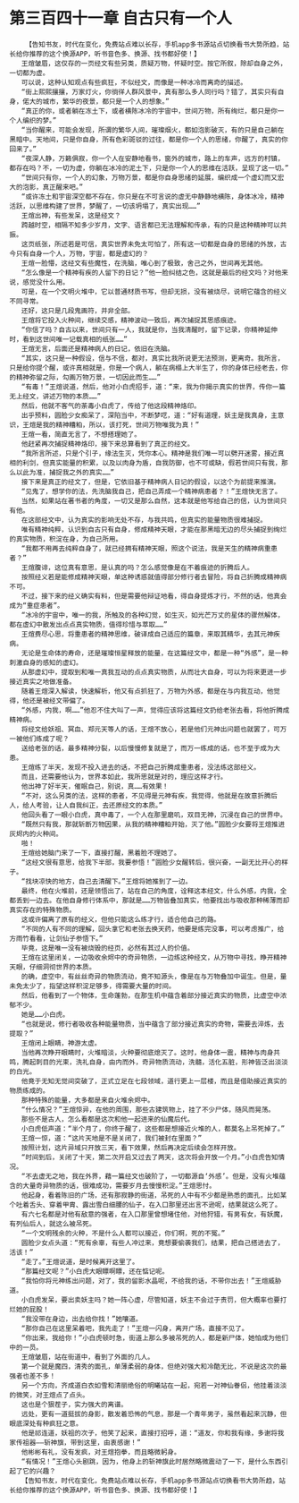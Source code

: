 # 第三百四十一章 自古只有一个人
        【告知书友，时代在变化，免费站点难以长存，手机app多书源站点切换看书大势所趋，站长给你推荐的这个换源APP，听书音色多、换源、找书都好使！】
       王煊皱眉，这仅存的一页经文有些另类，质疑万物，怀疑时空。按它所叙，除却自身之外，一切都为虚。
       可以说，这种认知观点有些疯狂，不似经文，而像是一种冰冷而离奇的描述。
       “街上熙熙攘攘，万家灯火，你徜徉人群风景中，真有那么多人同行吗？错了，其实只有自身，偌大的城市，繁华的夜景，都只是一个人的想象。”
       “真正的你，或者躺在冻土下，或者横陈冰冷的宇宙中，世间万物，所有绚烂，都只是你一个人编织的梦。”
       “当你醒来，可能会发现，所谓的繁华人间，璀璨烟火，都如泡影破灭，有的只是自己躺在黑暗中。天地间，只是你自身，所有色彩斑驳的过往，都是你一个人的思绪，你醒了，真实的你回来了。”
       “夜深人静，万籁俱寂，你一个人在安静地看书，窗外的城市，路上的车声，远方的村镇，都存在吗？不，一切为虚，你躺在冰冷的泥土下，只是你一个人的思维在活跃，呈现了这一切。”
       “世间只有你，一个人的幻象，万物万景，都是你自身思绪的延展，编织成一个虚幻而又宏大的泡影，真正醒来吧。”
       “或许冻土和宇宙深空都不存在，你只是在不可言说的虚无中静静地横陈，身体冰冷，精神活跃，以思维构建了世界，梦醒了，一切该坍塌了，真实出现……”
       王煊出神，有些发呆，这是经文？
       跨越时空，相隔不知多少岁月，文字、语言都已无法理解和传承，有的只是这种精神可以共振。
       这页纸张，所述若是可信，真实世界未免太可怕了，所有这一切都是自身的思绪的外放，古今只有自身一个人，万物，宇宙，都是虚幻的？
       王煊一脸懵，这经文有些魔性，在洗脑，唯心到了极致，舍己之外，世间再无其他。
       “怎么像是一个精神有疾的人留下的日记？”他一脸纠结之色，这就是最后的经文吗？对他来说，感觉没什么用。
       可是，在一个文明火堆中，它以普通材质书写，但却无损，没有被烧尽，说明它蕴含的经义不同寻常。
       还好，这只是几段鬼画符，并非全部。
       王煊将它投入火种间，继续交感，精神波动一致后，再次捕捉其思感痕迹。
       “你信了吗？自古以来，世间只有一人，我就是你，当我清醒时，留下记录，你精神延伸时，看到这世间唯一记载真相的纸张……”
       王煊无言，后面还是精神病人的日记，依旧在洗脑。
       “其实，这只是一种假设，信与不信，都对，真实比我所说更无法预测，更离奇。我所言，只是给你提个醒，或许真相就是，你是一个病人，躺在病榻上大半生了，你的身体已经老去，你的精神弥留之际，勾画万物万景，一切因此而生……”
       “有毒！”王煊说道，然后，他对小白虎招手，道：“来，我为你揭示真实的世界，传你一篇无上经文，讲述万物的本质……”
       然后，他就不客气的荼毒小白虎了，传给了他这段精神烙印。
       出乎预料，圆脸少女痴呆了，深陷当中，不断梦呓，道：“好有道理，妖主是我真身，主意识，王煊是我的精神糟粕，所以，该打死，世间万物唯我为真！”
       王煊一看，简直无言了，不想搭理她了。
       他赶紧再次捕捉精神烙印，接下来总算看到了真正的经文。
       “我所言所述，只是个引子，缘法生灭，凭你本心。精神是我们唯一可以劈开迷雾，接近真相的利剑，但真实能量的积累，以及以肉身为盾，自我防御，也不可或缺，假若世间只有我，那么以此为准，捕捉我之外的真实……”
       接下来是真正的经文了，但是，它依旧基于精神病人日记的假设，以这个为前提来推演。
       “见鬼了，想学你的法，先洗脑我自己，把自己弄成一个精神病患者？！”王煊快无言了。
       当然，如果站在著书者的角度，一切又是那么自然，这本就是他写给自己的信，认为世间只有他。
       在这部经文中，认为真实的影响无处不存，与我共鸣，但真实的能量物质很难捕捉。
       唯有精神纯粹，认识到自古只有自身，修成精神天眼，才能在那黑暗无边的尽头捕捉到绚烂的真实物质，积淀在身，为自己所用。
       “我都不用再去纯粹自身了，就已经拥有精神天眼，照这个说法，我是天生的精神病重患者？”
       王煊腹诽，这位真有意思，是认真的吗？怎么感觉像是在不着痕迹的折腾后人。
       按照经义若是能修成精神天眼，单这种诱惑就值得部分修行者去冒险，将自己折腾成精神病不可。
       不过，接下来的经义确实有料，但是需要他辩证地看，得自身提炼才行，不然的话，他真会成为“重症患者”。
       “冰冷的宇宙中，唯一的我，所触及的各种幻觉，如生灭，如光芒万丈的星体的骤然解体，都在虚幻中散发出点点真实物质，值得珍惜与萃取……”
       王煊费尽心思，将重患者的精神思维，破译成自己适应的篇章，来取其精华，去其元神疾病。
       无论是生命体的寿命，还是璀璨恒星释放的能量，在这篇经文中，都是一种“外感”，是一种刺激自身的感知的虚幻。
       从那虚幻中，提取到和唯一真我互动的点点真实物质，从而壮大自身，可以为将来更进一步接近真实之地做准备。
       随着王煊深入解读，快速解析，他又有点抓狂了，万物为外感，都是在与内我互动，他觉得，他还是被经文带偏了。
       “外感，内我，啊……”他忍不住大叫了一声，觉得应该将这篇经文扔给老张去看，将他折腾成精神病。
       将经文给妖祖、冥血、郑元天等人的话，王煊不放心，若是他们元神出问题也就罢了，可万一被他们练成了呢？
       送给老张的话，最多精神分裂，以后慢慢修复就是了，而万一练成的话，也不至于成为大患。
       王煊练了半天，发现不投入进去的话，不把自己折腾成重患者，没法练这部经义。
       而且，还需要他认为，世界本如此，我所思就是对的，理应这样才行。
       他出神了好半天，催眠自己，别说，真……有效果！
       “不对，这么另类的法，这样的患者，不见得是元神有疾，我觉得，他就是在故意折腾后人，给人考验，让人自我纠正，去还原经文的本质。”
       他回头看了一眼小白虎，真中毒了，一个人在那里磨叽，双目无神，沉浸在自己的世界中。
       “既然只有我，那就斩断万物因果，从我的精神糟粕开始，灭了他。”圆脸少女要将王煊推进灰烬内的火种间。
       啪！
       王煊给她脑门来了一下，直接打醒，黑着脸不理她了。
       “这经文很有意思，给我下半部，我要参悟！”圆脸少女醒转后，很兴奋，一副无比开心的样子。
       “找块凉快的地方，自己去清醒下。”王煊将她推到了一边。
       最终，他在火堆前，还是领悟出了，站在自己的角度，诠释这本经文，什么外感，内我，全都丢到一边去。在他自身修行体系中，那就是……万物皆叠加真实，他要找出与吸收那种稀薄而却真实存在的特殊物质。
       这或许偏离了原有的经义，但他只能这么练才行，适合他自己的路。
       “不同的人有不同的理解，回头拿它和老张去换天药，他要是练完没事，可以考虑推广，给方雨竹看看，让剑仙子参悟下。”
       毕竟，这是唯一没有被烧毁的经页，必然有其过人的价值。
       王煊在这里闭关，一边吸收余烬中的奇异物质，一边练这种经文，从万物中寻找，睁开精神天眼，仔细洞彻世界的本质。
       的确，虚空中，有丝丝奇异的物质流动，竟不知源头，像是在与万物叠加中诞生。但是，量未免太少了，指望这样积淀足够多，得需要大量的时间。
       然后，他看到了一个物体，生命蓬勃，在那生机中蕴含着部分接近真实的物质，比虚空中浓郁不少。
       她是……小白虎。
       “也就是说，修行者吸收各种能量物质，当中蕴含了部分接近真实的奇物，需要去淬炼，去提取？”
       王煊闭上眼睛，神游太虚。
       当他再次睁开眼睛时，火堆暗淡，火种要彻底熄灭了。这时，他身体一震，精神与肉身共鸣，腾起刺目的光束，洗礼自身，由内而外，奇异物质流动，洗髓，活化五脏，形神皆泛出淡淡的白光。
       他竟于无知无觉间突破了，正式立足在七段领域，道行更上一层楼，而且是借助接近真实的物质练成的。
       那种特殊的能量，大多都是来自火堆余烬中。
       “什么情况？”王煊惊异，在他的周围，那些古建筑物上，挂了不少尸体，随风而晃荡。
       那些不是古人，怎么看都是这次和他一起进来的仙魔后代。
       小白虎低声道：“半个月了，你终于醒了，这些都是想接近火堆的人，都莫名上吊死掉了。”
       王煊一惊，道：“这片天地是不是关闭了，我们被封在里面？”
       按照计划，这片异域只开放三天，看下效果，然后再决定后续会怎样开放。
       “时间到后，关闭了十天，第二次开启又过去了两天，这次将会开放一个月。”小白虎告知情况。
       “不去虚无之地，我在外界，藉一篇经文也破阶了，一切都源自‘外感’。但是，没有火堆蕴含的大量奇异物质的话，很难成功，需要岁月去慢慢积淀。”王煊思忖。
       他起身，看着陈旧的广场，还有那寂静的街道，吊死的人中有不少都是熟悉的面孔，比如某个吐着舌头、穿着甲胄、露出雪白细腰的仙子，在入口那里还出言不逊呢，结果就这么死了。
       有六七名都是对他有敌意的强者，在入口那里曾想堵住他，对他狩猎，有男有女，有妖魔，有列仙后人，就这么被吊死。
       “一个文明残余的火种，不是什么人都可以接近，你们啊，死的不冤。”
       圆脸少女点头道：“死有余辜，有些人冲过来，竟想要偷袭我们，结果，把自己搭进去了，活该！”
       “走了。”王煊说道，是时候离开这里了。
       “那篇经文呢？”小白虎大眼瞟啊瞟，还在惦记呢。
       “我怕你将元神练出问题，对了，我的留影水晶呢，不给我的话，不带你出去！”王煊威胁道。
       小白虎发呆，要出卖妖主吗？她一阵心虚，尽管知道，妖主不会过于责罚，但大概率也要打烂她的屁股！
       “我没带在身边，出去给你找！”她嚷道。
       “那你自己在这里呆着吧，我先走了！”王煊一闪身，离开广场，直接不见了。
       “你出来，我给你！”小白虎顿时急，街道上那么多被吊死的人，都是新尸体，她怕成为他们中的一员。
       王煊皱眉，站在街道中，看到了外面的几人。
       第一个就是魔四，清秀的面孔，单薄柔弱的身体，但绝对强大和冷酷无比，不说是这次的最强者也差不多！
       另一个方向，齐成道白衣如雪和清丽绝俗的明曦站在一起，宛若一对神仙眷侣，他挂着淡淡的微笑，对王煊点了点头。
       这也是个狠茬子，实力强大的离谱。
       远处，更有一道挺拔的身影，散发着恐怖的气息，那是一个青年男子，虽然看起来沉静，但眼底深处有种疯狂之意。
       他是祁连道，妖祖的次子，他笑了起来，直接打招呼，道：“道友，你和我有缘，多谢将我家传祖器——斩神旗，带到这里，由衷感谢！”
       他彬彬有礼，没有发疯，对王煊抱拳，而且略微躬身。
       “有情况！”王煊心头剧跳，因为，他身上的斩神旗此时居然略微震动了一下，是什么东西引起了它的兴趣？
       【告知书友，时代在变化，免费站点难以长存，手机app多书源站点切换看书大势所趋，站长给你推荐的这个换源APP，听书音色多、换源、找书都好使！】